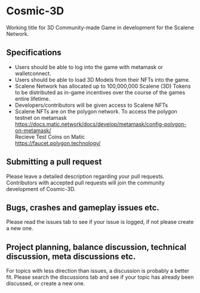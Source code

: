 # Cosmic-3D
Working title for 3D Community-made Game in development for the Scalene Network.

## Specifications
* Users should be able to log into the game with metamask or walletconnect.
* Users should be able to load 3D Models from their NFTs into the game.
* Scalene Network has allocated up to 100,000,000 Scalene (3D) Tokens to be distributed
as in-game incentives over the course of the games entire lifetime.
* Developers/contributors will be given access to Scalene NFTs
* Scalene NFTs are on the polygon network. To access the polygon testnet on metamask  
https://docs.matic.network/docs/develop/metamask/config-polygon-on-metamask/  
Recieve Test Coins on Matic  
https://faucet.polygon.technology/


## Submitting a pull request
Please leave a detailed description regarding your pull requests.
Contributors with accepted pull requests will join the community development of Cosmic-3D.

## Bugs, crashes and gameplay issues etc.
Please read the issues tab to see if your issue is logged, if not please create a new one.

## Project planning, balance discussion, technical discussion, meta discussions etc.
For topics with less direction than issues, a discussion is probably a better fit.
Please search the discussions tab and see if your topic has already been discussed, or create a new one.
